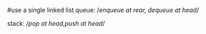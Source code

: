 #use a single linked list
queue: /*enqueue at rear, dequeue at head*/

stack: /*pop at head,push at head*/
